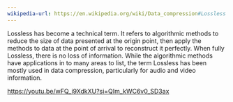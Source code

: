 ```yaml
---
wikipedia-url: https://en.wikipedia.org/wiki/Data_compression#Lossless
---
```


Lossless has become a technical term. It refers to algorithmic methods to reduce the size of data presented at the origin point, then apply the methods to data at the point of arrival to reconstruct it perfectly.  When fully Lossless, there is no loss of information. While the algorithmic methods have applications in to many areas to list, the term Lossless has been mostly used in data compression, particularly for audio and video information. 

https://youtu.be/wFQ_i9XdkXU?si=QIm_kWC6v0_SD3ax